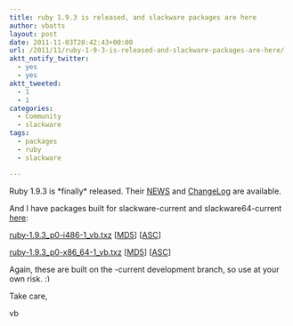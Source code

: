 ```yaml
---
title: ruby 1.9.3 is released, and slackware packages are here
author: vbatts
layout: post
date: 2011-11-03T20:42:43+00:00
url: /2011/11/ruby-1-9-3-is-released-and-slackware-packages-are-here/
aktt_notify_twitter:
  - yes
  - yes
aktt_tweeted:
  - 1
  - 1
categories:
  - Community
  - slackware
tags:
  - packages
  - ruby
  - slackware

---
```

Ruby 1.9.3 is \*finally\* released. Their <a href="http://svn.ruby-lang.org/repos/ruby/tags/v1_9_3_0/NEWS" target="_blank">NEWS</a> and <a href="http://svn.ruby-lang.org/repos/ruby/tags/v1_9_3_0/ChangeLog" target="_blank">ChangeLog</a> are available.



And I have packages built for slackware-current and slackware64-current <a href="http://hashbangbash.com/downloads/pkgs/ruby/" target="_blank">here</a>:

<a href="http://hashbangbash.com/downloads/pkgs/ruby/ruby-1.9.3_p0-i486-1_vb.txz" target="_blank">ruby-1.9.3_p0-i486-1_vb.txz</a> [<a href="http://hashbangbash.com/downloads/pkgs/ruby/ruby-1.9.3_p0-i486-1_vb.txz.md5" target="_blank">MD5</a>] [<a href="http://hashbangbash.com/downloads/pkgs/ruby/ruby-1.9.3_p0-i486-1_vb.txz.asc" target="_blank">ASC</a>]

<a href="http://hashbangbash.com/downloads/pkgs/ruby/ruby-1.9.3_p0-x86_64-1_vb.txz" target="_blank">ruby-1.9.3_p0-x86_64-1_vb.txz</a> [<a href="http://hashbangbash.com/downloads/pkgs/ruby/ruby-1.9.3_p0-x86_64-1_vb.txz.md5" target="_blank">MD5</a>] [<a href="http://hashbangbash.com/downloads/pkgs/ruby/ruby-1.9.3_p0-x86_64-1_vb.txz.asc" target="_blank">ASC</a>]



Again, these are built on the -current development branch, so use at your own risk. <img src="/wp-includes/images/smilies/simple-smile.png" alt=":)" class="wp-smiley" style="height: 1em; max-height: 1em;" />



Take care,
  
vb